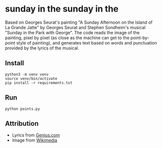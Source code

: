 # sunday in the sunday in the

Based on Georges Seurat's painting "A Sunday Afternoon on the Island of La Grande Jatte" by Georges Seurat and Stephen Sondheim's musical "Sunday in the Park with George". The code reads the image of the painting, pixel by pixel (as close as the machine can get to the point-by-point style of painting), and generates text based on words and punctuation provided by the lyrics of the musical.

## Install

```
python3 -m venv venv
source venv/bin/activate
pip install -r requirements.txt
```

## Run

```
python points.py
```

## Attribution

- Lyrics from [Genius.com](https://genius.com/albums/Stephen-sondheim/Sunday-in-the-park-with-george-original-cast-recording)
- Image from [Wikimedia](https://commons.wikimedia.org/wiki/File:Georges_Seurat_-_A_Sunday_on_La_Grande_Jatte_--_1884_-_Google_Art_Project.jpg)